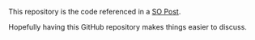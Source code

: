 This repository is the code referenced in a [SO Post](https://stackoverflow.com/questions/69987358/registering-multiple-amazons3clients-in-simpleinjector-and-configuring-adapter?noredirect=1#comment123720368_69987358A).

Hopefully having this GitHub repository makes things easier to discuss.